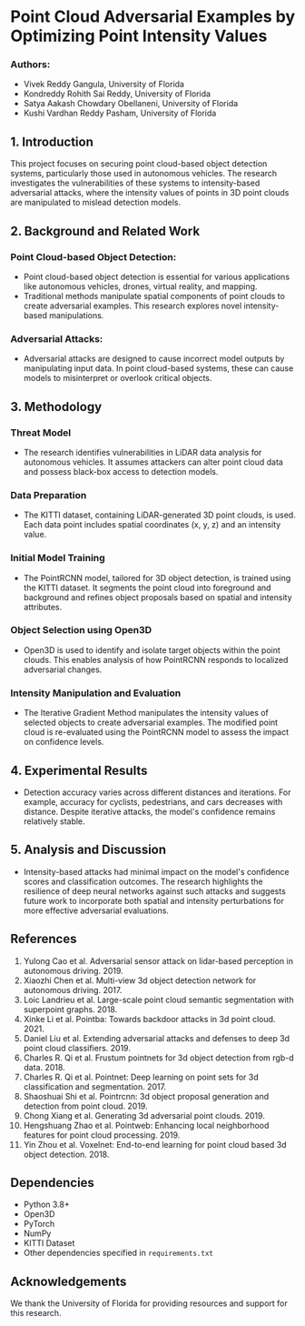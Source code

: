 # Point Cloud Adversarial Examples by Optimizing Point Intensity Values

### Authors:
- Vivek Reddy Gangula, University of Florida
- Kondreddy Rohith Sai Reddy, University of Florida
- Satya Aakash Chowdary Obellaneni, University of Florida
- Kushi Vardhan Reddy Pasham, University of Florida

## 1. Introduction
This project focuses on securing point cloud-based object detection systems, particularly those used in autonomous vehicles. The research investigates the vulnerabilities of these systems to intensity-based adversarial attacks, where the intensity values of points in 3D point clouds are manipulated to mislead detection models.

## 2. Background and Related Work
### Point Cloud-based Object Detection:
- Point cloud-based object detection is essential for various applications like autonomous vehicles, drones, virtual reality, and mapping.
- Traditional methods manipulate spatial components of point clouds to create adversarial examples. This research explores novel intensity-based manipulations.

### Adversarial Attacks:
- Adversarial attacks are designed to cause incorrect model outputs by manipulating input data. In point cloud-based systems, these can cause models to misinterpret or overlook critical objects.

## 3. Methodology
### Threat Model
- The research identifies vulnerabilities in LiDAR data analysis for autonomous vehicles. It assumes attackers can alter point cloud data and possess black-box access to detection models.

### Data Preparation
- The KITTI dataset, containing LiDAR-generated 3D point clouds, is used. Each data point includes spatial coordinates (x, y, z) and an intensity value.

### Initial Model Training
- The PointRCNN model, tailored for 3D object detection, is trained using the KITTI dataset. It segments the point cloud into foreground and background and refines object proposals based on spatial and intensity attributes.

### Object Selection using Open3D
- Open3D is used to identify and isolate target objects within the point clouds. This enables analysis of how PointRCNN responds to localized adversarial changes.

### Intensity Manipulation and Evaluation
- The Iterative Gradient Method manipulates the intensity values of selected objects to create adversarial examples. The modified point cloud is re-evaluated using the PointRCNN model to assess the impact on confidence levels.

## 4. Experimental Results
- Detection accuracy varies across different distances and iterations. For example, accuracy for cyclists, pedestrians, and cars decreases with distance. Despite iterative attacks, the model's confidence remains relatively stable.

## 5. Analysis and Discussion
- Intensity-based attacks had minimal impact on the model's confidence scores and classification outcomes. The research highlights the resilience of deep neural networks against such attacks and suggests future work to incorporate both spatial and intensity perturbations for more effective adversarial evaluations.

## References
1. Yulong Cao et al. Adversarial sensor attack on lidar-based perception in autonomous driving. 2019.
2. Xiaozhi Chen et al. Multi-view 3d object detection network for autonomous driving. 2017.
3. Loic Landrieu et al. Large-scale point cloud semantic segmentation with superpoint graphs. 2018.
4. Xinke Li et al. Pointba: Towards backdoor attacks in 3d point cloud. 2021.
5. Daniel Liu et al. Extending adversarial attacks and defenses to deep 3d point cloud classifiers. 2019.
6. Charles R. Qi et al. Frustum pointnets for 3d object detection from rgb-d data. 2018.
7. Charles R. Qi et al. Pointnet: Deep learning on point sets for 3d classification and segmentation. 2017.
8. Shaoshuai Shi et al. Pointrcnn: 3d object proposal generation and detection from point cloud. 2019.
9. Chong Xiang et al. Generating 3d adversarial point clouds. 2019.
10. Hengshuang Zhao et al. Pointweb: Enhancing local neighborhood features for point cloud processing. 2019.
11. Yin Zhou et al. Voxelnet: End-to-end learning for point cloud based 3d object detection. 2018.

## Dependencies
- Python 3.8+
- Open3D
- PyTorch
- NumPy
- KITTI Dataset
- Other dependencies specified in `requirements.txt`

## Acknowledgements
We thank the University of Florida for providing resources and support for this research.
